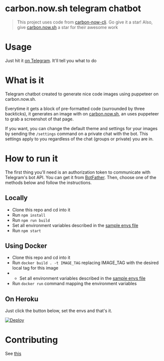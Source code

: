 carbon.now.sh telegram chatbot
========

> This project uses code from [carbon-now-cli](https://github.com/mixn/carbon-now-cli). Go give it a star!
> Also, give [carbon.now.sh](https://github.com/carbon-app/carbon) a star for their awesome work

# Usage
Just hit it [on Telegram](https://t.me/cabonshbot). It'll tell you what to do

# What is it
Telegram chatbot created to generate nice code images using puppeteer on carbon.now.sh.

Everytime it gets a block of pre-formatted code (surrounded by three backticks), it generates an image with on [carbon.now.sh](https://carbon.now.sh), an uses puppeteer to grab a screenshot of that page.

If you want, you can change the default theme and settings for your images by sending the `/settings` command on a private chat with the bot. This settings apply to you regardless of the chat (groups or private) you are in.

# How to run it
The first thing you'll need is an authorization token to communicate with Telegram's bot API. You can get it from [BotFather](https://t.me/botfather).
Then, choose one of the methods below and follow the instructions.

## Locally
- Clone this repo and cd into it
- Run `npm install`
- Run `npm run build`
- Set all environment variables described in the [sample envs file](.envrc.sample)
- Run `npm start`

## Using Docker
- Clone this repo and cd into it
- Run `docker build . -t IMAGE_TAG` replacing IMAGE_TAG with the desired local tag for this image
- - Set all environment variables described in the [sample envs file](.envrc.sample)
- Run `docker run` command mapping the environment variables

## On Heroku

Just click the button below, set the envs and that's it.

[![Deploy](https://www.herokucdn.com/deploy/button.svg)](https://heroku.com/deploy)

# Contributing
See [this](CONTRIBUTING.md)
